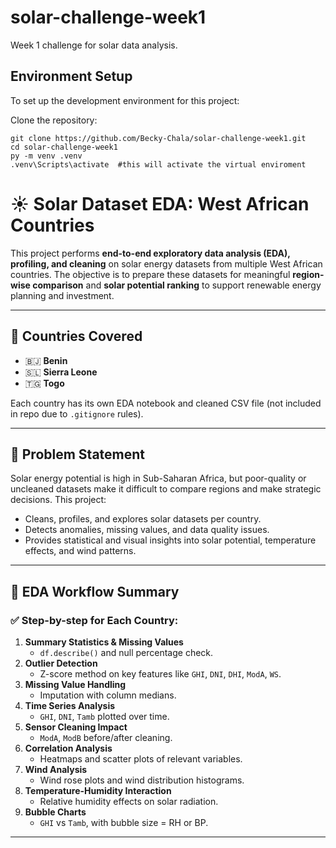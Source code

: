 # solar-challenge-week1

Week 1 challenge for solar data analysis.

## Environment Setup

To set up the development environment for this project:

  Clone the repository:
    
    git clone https://github.com/Becky-Chala/solar-challenge-week1.git
    cd solar-challenge-week1
    py -m venv .venv
    .venv\Scripts\activate  #this will activate the virtual enviroment
 
  
  # ☀️ Solar Dataset EDA: West African Countries

This project performs **end-to-end exploratory data analysis (EDA), profiling, and cleaning** on solar energy datasets from multiple West African countries. The objective is to prepare these datasets for meaningful **region-wise comparison** and **solar potential ranking** to support renewable energy planning and investment.

---

## 📂 Countries Covered

- 🇧🇯 **Benin**
- 🇸🇱 **Sierra Leone**
- 🇹🇬 **Togo**

Each country has its own EDA notebook and cleaned CSV file (not included in repo due to `.gitignore` rules).

---

## 🧩 Problem Statement

Solar energy potential is high in Sub-Saharan Africa, but poor-quality or uncleaned datasets make it difficult to compare regions and make strategic decisions. This project:
- Cleans, profiles, and explores solar datasets per country.
- Detects anomalies, missing values, and data quality issues.
- Provides statistical and visual insights into solar potential, temperature effects, and wind patterns.

---

## 🧪 EDA Workflow Summary

### ✅ Step-by-step for Each Country:
1. **Summary Statistics & Missing Values**
   - `df.describe()` and null percentage check.
2. **Outlier Detection**
   - Z-score method on key features like `GHI`, `DNI`, `DHI`, `ModA`, `WS`.
3. **Missing Value Handling**
   - Imputation with column medians.
4. **Time Series Analysis**
   - `GHI`, `DNI`, `Tamb` plotted over time.
5. **Sensor Cleaning Impact**
   - `ModA`, `ModB` before/after cleaning.
6. **Correlation Analysis**
   - Heatmaps and scatter plots of relevant variables.
7. **Wind Analysis**
   - Wind rose plots and wind distribution histograms.
8. **Temperature-Humidity Interaction**
   - Relative humidity effects on solar radiation.
9. **Bubble Charts**
   - `GHI` vs `Tamb`, with bubble size = RH or BP.

---
